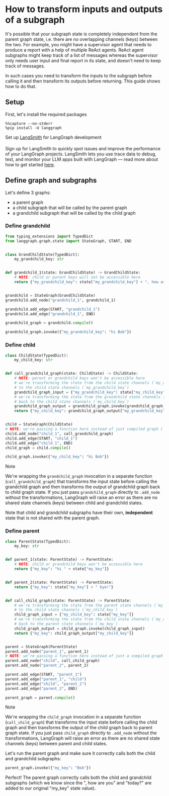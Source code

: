 # How to transform inputs and outputs of a subgraph

It's possible that your subgraph state is completely independent from the parent graph state, i.e. there are no overlapping channels (keys) between the two. For example, you might have a supervisor agent that needs to produce a report with a help of multiple ReAct agents. ReAct agent subgraphs might keep track of a list of messages whereas the supervisor only needs user input and final report in its state, and doesn't need to keep track of messages.

In such cases you need to transform the inputs to the subgraph before calling it and then transform its outputs before returning. This guide shows how to do that.

## Setup

First, let's install the required packages


```
%%capture --no-stderr
%pip install -U langgraph
```

<div class="admonition tip">
    <p class="admonition-title">Set up <a href="https://smith.langchain.com">LangSmith</a> for LangGraph development</p>
    <p style="padding-top: 5px;">
        Sign up for LangSmith to quickly spot issues and improve the performance of your LangGraph projects. LangSmith lets you use trace data to debug, test, and monitor your LLM apps built with LangGraph — read more about how to get started <a href="https://docs.smith.langchain.com">here</a>. 
    </p>
</div>

## Define graph and subgraphs

Let's define 3 graphs:
- a parent graph
- a child subgraph that will be called by the parent graph
- a grandchild subgraph that will be called by the child graph

### Define grandchild


```python
from typing_extensions import TypedDict
from langgraph.graph.state import StateGraph, START, END


class GrandChildState(TypedDict):
    my_grandchild_key: str


def grandchild_1(state: GrandChildState) -> GrandChildState:
    # NOTE: child or parent keys will not be accessible here
    return {"my_grandchild_key": state["my_grandchild_key"] + ", how are you"}


grandchild = StateGraph(GrandChildState)
grandchild.add_node("grandchild_1", grandchild_1)

grandchild.add_edge(START, "grandchild_1")
grandchild.add_edge("grandchild_1", END)

grandchild_graph = grandchild.compile()
```


```python
grandchild_graph.invoke({"my_grandchild_key": "hi Bob"})
```






### Define child


```python
class ChildState(TypedDict):
    my_child_key: str


def call_grandchild_graph(state: ChildState) -> ChildState:
    # NOTE: parent or grandchild keys won't be accessible here
    # we're transforming the state from the child state channels (`my_child_key`)
    # to the child state channels (`my_grandchild_key`)
    grandchild_graph_input = {"my_grandchild_key": state["my_child_key"]}
    # we're transforming the state from the grandchild state channels (`my_grandchild_key`)
    # back to the child state channels (`my_child_key`)
    grandchild_graph_output = grandchild_graph.invoke(grandchild_graph_input)
    return {"my_child_key": grandchild_graph_output["my_grandchild_key"] + " today?"}


child = StateGraph(ChildState)
# NOTE: we're passing a function here instead of just compiled graph (`child_graph`)
child.add_node("child_1", call_grandchild_graph)
child.add_edge(START, "child_1")
child.add_edge("child_1", END)
child_graph = child.compile()
```


```python
child_graph.invoke({"my_child_key": "hi Bob"})
```






<div class="admonition info">
    <p class="admonition-title">Note</p>
    <p>
    We're wrapping the <code>grandchild_graph</code> invocation in a separate function (<code>call_grandchild_graph</code>) that transforms the input state before calling the grandchild graph and then transforms the output of grandchild graph back to child graph state. If you just pass <code>grandchild_graph</code> directly to <code>.add_node</code> without the transformations, LangGraph will raise an error as there are no shared state channels (keys) between child and grandchild states.
    </p>
</div>

Note that child and grandchild subgraphs have their own, **independent** state that is not shared with the parent graph.

### Define parent


```python
class ParentState(TypedDict):
    my_key: str


def parent_1(state: ParentState) -> ParentState:
    # NOTE: child or grandchild keys won't be accessible here
    return {"my_key": "hi " + state["my_key"]}


def parent_2(state: ParentState) -> ParentState:
    return {"my_key": state["my_key"] + " bye!"}


def call_child_graph(state: ParentState) -> ParentState:
    # we're transforming the state from the parent state channels (`my_key`)
    # to the child state channels (`my_child_key`)
    child_graph_input = {"my_child_key": state["my_key"]}
    # we're transforming the state from the child state channels (`my_child_key`)
    # back to the parent state channels (`my_key`)
    child_graph_output = child_graph.invoke(child_graph_input)
    return {"my_key": child_graph_output["my_child_key"]}


parent = StateGraph(ParentState)
parent.add_node("parent_1", parent_1)
# NOTE: we're passing a function here instead of just a compiled graph (`<code>child_graph</code>`)
parent.add_node("child", call_child_graph)
parent.add_node("parent_2", parent_2)

parent.add_edge(START, "parent_1")
parent.add_edge("parent_1", "child")
parent.add_edge("child", "parent_2")
parent.add_edge("parent_2", END)

parent_graph = parent.compile()
```

<div class="admonition info">
    <p class="admonition-title">Note</p>
    <p>
    We're wrapping the <code>child_graph</code> invocation in a separate function (<code>call_child_graph</code>) that transforms the input state before calling the child graph and then transforms the output of the child graph back to parent graph state. If you just pass <code>child_graph</code> directly to <code>.add_node</code> without the transformations, LangGraph will raise an error as there are no shared state channels (keys) between parent and child states.
    </p>
</div>

Let's run the parent graph and make sure it correctly calls both the child and grandchild subgraphs:


```python
parent_graph.invoke({"my_key": "Bob"})
```






Perfect! The parent graph correctly calls both the child and grandchild subgraphs (which we know since the ", how are you" and "today?" are added to our original "my_key" state value).
